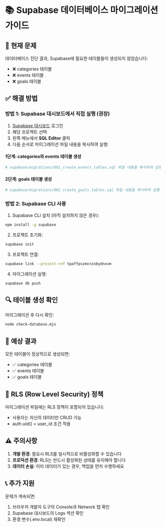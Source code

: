 # 📚 Supabase 데이터베이스 마이그레이션 가이드

## 🚨 현재 문제

데이터베이스 진단 결과, Supabase에 필요한 테이블들이 생성되지 않았습니다:
- ❌ categories 테이블
- ❌ events 테이블  
- ❌ goals 테이블

## ✅ 해결 방법

### 방법 1: Supabase 대시보드에서 직접 실행 (권장)

1. [Supabase 대시보드](https://supabase.com/dashboard) 로그인
2. 해당 프로젝트 선택
3. 왼쪽 메뉴에서 **SQL Editor** 클릭
4. 다음 순서로 마이그레이션 파일 내용을 복사하여 실행:

#### 1단계: categories와 events 테이블 생성
```bash
# supabase/migrations/001_create_events_tables.sql 파일 내용을 복사하여 실행
```

#### 2단계: goals 테이블 생성
```bash
# supabase/migrations/002_create_goals_tables.sql 파일 내용을 복사하여 실행
```

### 방법 2: Supabase CLI 사용

1. Supabase CLI 설치 (아직 설치하지 않은 경우):
```bash
npm install -g supabase
```

2. 프로젝트 초기화:
```bash
supabase init
```

3. 프로젝트 연결:
```bash
supabase link --project-ref tpaffpszmcnzxbydnxvm
```

4. 마이그레이션 실행:
```bash
supabase db push
```

## 🔍 테이블 생성 확인

마이그레이션 후 다시 확인:
```bash
node check-database.mjs
```

## 🎯 예상 결과

모든 테이블이 정상적으로 생성되면:
- ✅ categories 테이블
- ✅ events 테이블  
- ✅ goals 테이블

## 🔐 RLS (Row Level Security) 정책

마이그레이션 파일에는 RLS 정책이 포함되어 있습니다:
- 사용자는 자신의 데이터만 CRUD 가능
- auth.uid() = user_id 조건 적용

## ⚠️ 주의사항

1. **개발 환경**: 필요시 RLS를 일시적으로 비활성화할 수 있습니다
2. **프로덕션 환경**: RLS는 반드시 활성화된 상태를 유지해야 합니다
3. **데이터 손실**: 이미 데이터가 있는 경우, 백업을 먼저 수행하세요

## 📞 추가 지원

문제가 계속되면:
1. 브라우저 개발자 도구의 Console과 Network 탭 확인
2. Supabase 대시보드의 Logs 섹션 확인
3. 환경 변수(.env.local) 재확인